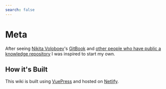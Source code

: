 ```yaml
---
search: false
---
```


# Meta

After seeing [Nikita Voloboev](https://nikitavoloboev.xyz/)'s [GitBook](https://wiki.nikitavoloboev.xyz/) and [other people who have public a knowledge repository](https://github.com/RichardLitt/meta-knowledge#repositories) I was inspired to start my own.

## How it's Built

This wiki is built using [VuePress](https://vuepress.vuejs.org/) and hosted on [Netlify](https://netlify.com/).
